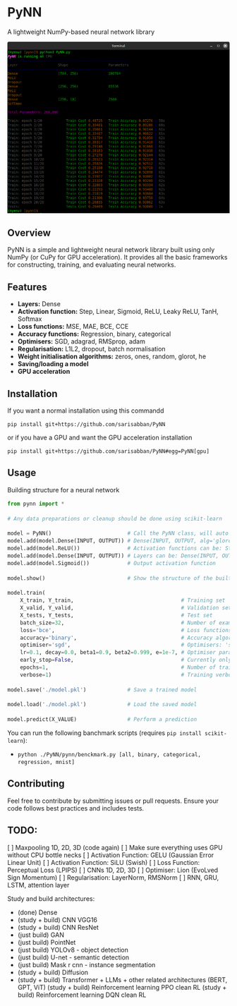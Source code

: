 # PyNN
A lightweight NumPy-based neural network library

![Alt Text](pynn/terminal.png)

## Overview
PyNN is a simple and lightweight neural network library built using only NumPy (or CuPy for GPU acceleration). It provides all the basic frameworks for constructing, training, and evaluating neural networks.

## Features
* **Layers:** Dense
* **Activation function:** Step, Linear, Sigmoid, ReLU, Leaky ReLU, TanH, Softmax
* **Loss functions:** MSE, MAE, BCE, CCE
* **Accuracy functions:** Regression, binary, categorical
* **Optimisers:** SGD, adagrad, RMSprop, adam
* **Regularisation:** L1L2, dropout, batch normalisation
* **Weight initialisation algorithms:** zeros, ones, random, glorot, he
* **Saving/loading a model**
* **GPU acceleration**

## Installation
If you want a normal installation using this commandd
```
pip install git+https://github.com/sarisabban/PyNN
```
or if you have a GPU and want the GPU acceleration installation
```
pip install git+https://github.com/sarisabban/PyNN#egg=PyNN[gpu]
```

## Usage
Building structure for a neural network
```py
from pynn import *

# Any data preparations or cleanup should be done using scikit-learn

model = PyNN()                        # Call the PyNN class, will auto detect the presence of a GPU and switch to it
model.add(model.Dense(INPUT, OUTPUT)) # Dense(INPUT, OUTPUT, alg='glorot uniform', mean=0.0, sd=0.1, a=-0.5, b=0.5, l1w=0, l1b=0, l2w=0, l2b=0)
model.add(model.ReLU())               # Activation functions can be: Step(), Linear(), Sigmoid(), ReLU(), LeakyReLU(alpha=0.01), TanH(), Softmax()
model.add(model.Dense(INPUT, OUTPUT)) # Layers can be: Dense(INPUT, OUTPUT) flatten(X) Dropout(p=0.25) BatchNorm(gamma=1.0, beta=0.0, e=1e-7)
model.add(model.Sigmoid())            # Output activation function

model.show()                          # Show the structure of the built neural network

model.train(
    X_train, Y_train,                                  # Training set
    X_valid, Y_valid,                                  # Validation set
    X_tests, Y_tests,                                  # Test set
    batch_size=32,                                     # Number of examples in a single mini-batch
    loss='bce',                                        # Loss functions: 'MSE', 'MAE', 'BCE', 'CCE'
    accuracy='binary',                                 # Accuracy algorithms: 'regression', 'binary', 'categorical'
    optimiser='sgd',                                   # Optimisers: 'sgd', 'adagrad', 'rmsprop', 'adam'
    lr=0.1, decay=0.0, beta1=0.9, beta2=0.999, e=1e-7, # Optimiser parameters
    early_stop=False,                                  # Currently only tracks plateau of training loss
    epochs=1,                                          # Number of training epochs
    verbose=1)                                         # Training verbosity: 0 for total silence - 1 to show train/valid/test set cost/accuracy outputs - 2 to output everything including mini-batch cost/accuracy

model.save('./model.pkl')             # Save a trained model

model.load('./model.pkl')             # Load the saved model

model.predict(X_VALUE)                # Perform a prediction
```

You can run the following banchmark scripts (requires `pip install scikit-learn`):
* `python ./PyNN/pynn/benckmark.py [all, binary, categorical, regression, mnist]`

## Contributing
Feel free to contribute by submitting issues or pull requests. Ensure your code follows best practices and includes tests.

## TODO:
[ ] Maxpooling 1D, 2D, 3D (code again)
[ ] Make sure everything uses GPU without CPU bottle necks
[ ] Activation Function: GELU (Gaussian Error Linear Unit)
[ ] Activation Function: SiLU (Swish)
[ ] Loss Function: Perceptual Loss (LPIPS)
[ ] CNNs 1D, 2D, 3D
[ ] Optimiser: Lion (EvoLved Sign Momentum)
[ ] Regularisation: LayerNorm, RMSNorm
[ ] RNN, GRU, LSTM, attention layer

Study and build architectures:
* (done)           Dense
* (study + build)  CNN VGG16
* (study + build)  CNN ResNet
* (just build)     GAN
* (just build)     PointNet
* (just build)     YOLOv8     - object detection
* (just build)     U-net      - semantic detection
* (just build)     Mask r cnn - instance segmentation
* (study + build)  Diffusion
* (study + build)  Transformer + LLMs + other related architectures (BERT, GPT, ViT)
(study + build) Reinforcement learning PPO clean RL
(study + build) Reinforcement learning DQN clean RL
